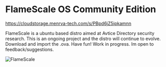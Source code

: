 # FlameScale OS Community Edition

https://cloudstorage.menrva-tech.com/s/PBpd6jZ5ipkamnn

FlameScale is a ubuntu based distro aimed at Avtice Directory security research. This is an ongoing project and the distro will continue to evolve.
Download and import the .ova. Have fun! Work in progress. Im open to feedback/suggestions.

![FlameScale](https://github.com/user-attachments/assets/5608df63-ea8d-42f7-8b3d-363a6ae9fd2c)
